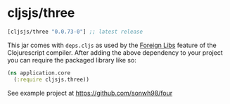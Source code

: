 # cljsjs/three

[](dependency)
```clojure
[cljsjs/three "0.0.73-0"] ;; latest release
```
[](/dependency)

This jar comes with `deps.cljs` as used by the [Foreign Libs][flibs] feature
of the Clojurescript compiler. After adding the above dependency to your project
you can require the packaged library like so:

```clojure
(ns application.core
  (:require cljsjs.three))
```

See example project at https://github.com/sonwh98/four

[flibs]: https://github.com/clojure/clojurescript/wiki/Packaging-Foreign-Dependencies
